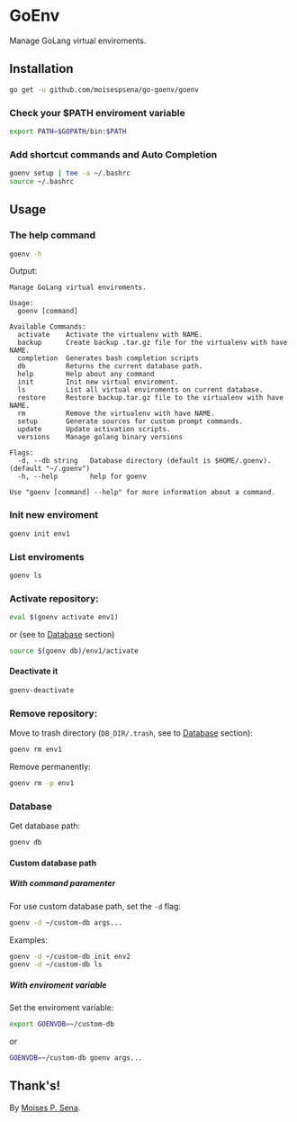 # GoEnv
Manage GoLang virtual enviroments.

## Installation

```bash
go get -u github.com/moisespsena/go-goenv/goenv
```
### Check your $PATH enviroment variable

```bash
export PATH=$GOPATH/bin:$PATH
```

### Add shortcut commands and Auto Completion

```bash
goenv setup | tee -a ~/.bashrc
source ~/.bashrc
```

## Usage

### The help command

```bash
goenv -h
```

Output:

```
Manage GoLang virtual enviroments.

Usage:
  goenv [command]

Available Commands:
  activate    Activate the virtualenv with NAME.
  backup      Create backup .tar.gz file for the virtualenv with have NAME.
  completion  Generates bash completion scripts
  db          Returns the current database path.
  help        Help about any command
  init        Init new virtual enviroment.
  ls          List all virtual enviroments on current database.
  restore     Restore backup.tar.gz file to the virtualenv with have NAME.
  rm          Remove the virtualenv with have NAME.
  setup       Generate sources for custom prompt commands.
  update      Update activation scripts.
  versions    Manage golang binary versions

Flags:
  -d, --db string   Database directory (default is $HOME/.goenv). (default "~/.goenv")
  -h, --help        help for goenv

Use "goenv [command] --help" for more information about a command.
```

### Init new enviroment

```bash
goenv init env1
```

### List enviroments

```bash
goenv ls
```

### Activate repository:

```bash
eval $(goenv activate env1)
```

or (see to [Database](#database) section)

```bash
source $(goenv db)/env1/activate
```

#### Deactivate it

```bash
goenv-deactivate
```

### Remove repository:

Move to trash directory (`DB_DIR/.trash`, see to [Database](#database) section):
```bash
goenv rm env1
```

Remove permanently:
```bash
goenv rm -p env1
```

### Database

Get database path:

```bash
goenv db
```

#### Custom database path

##### With command paramenter
For use custom database path, set the `-d` flag:

```bash
goenv -d ~/custom-db args...
```

Examples:

```bash
goenv -d ~/custom-db init env2
goenv -d ~/custom-db ls
```

##### With enviroment variable

Set the enviroment variable:
 
```bash
export GOENVDB=~/custom-db
```

or

```bash
GOENVDB=~/custom-db goenv args...
```

## Thank's!

By [Moises P. Sena](https://github.com/moisespsena).